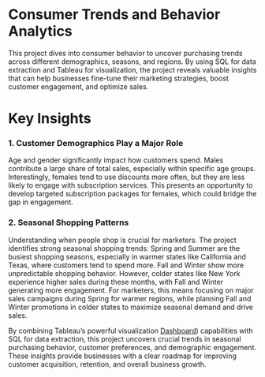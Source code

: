 # Consumer Trends and Behavior Analytics
This project dives into consumer behavior to uncover purchasing trends across different demographics, seasons, and regions. By using SQL for data extraction and Tableau for visualization, the project reveals valuable insights that can help businesses fine-tune their marketing strategies, boost customer engagement, and optimize sales.

# Key Insights
### 1. Customer Demographics Play a Major Role

Age and gender significantly impact how customers spend. Males contribute a large share of total sales, especially within specific age groups. Interestingly, females tend to use discounts more often, but they are less likely to engage with subscription services. This presents an opportunity to develop targeted subscription packages for females, which could bridge the gap in engagement.


### 2. Seasonal Shopping Patterns

Understanding when people shop is crucial for marketers. The project identifies strong seasonal shopping trends:
Spring and Summer are the busiest shopping seasons, especially in warmer states like California and Texas, where customers tend to spend more.
Fall and Winter show more unpredictable shopping behavior. However, colder states like New York experience higher sales during these months, with Fall and Winter generating more engagement.
For marketers, this means focusing on major sales campaigns during Spring for warmer regions, while planning Fall and Winter promotions in colder states to maximize seasonal demand and drive sales.


By combining Tableau’s powerful visualization [Dashboard](https://public.tableau.com/views/ConsumerTrendsandBehaviorAnalytics/ConsumerTrendsandBehaviorAnalytics?:language=en-GB&publish=yes&:sid=&:redirect=auth&:display_count=n&:origin=viz_share_link)) capabilities with SQL for data extraction, this project uncovers crucial trends in seasonal purchasing behavior, customer preferences, and demographic engagement. These insights provide businesses with a clear roadmap for improving customer acquisition, retention, and overall business growth.

